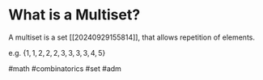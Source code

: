 # What is a Multiset? 
A multiset is a set [[20240929155814]], that allows repetition of elements.

e.g. $\{1,1,2,2,2,3,3,3,3,4,5\}$

#math #combinatorics #set #adm